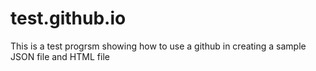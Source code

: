 # test.github.io

This is a test progrsm showing how to use a github in creating a sample JSON file and HTML file